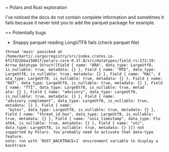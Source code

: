 = Polars and Rust exploration

I've noticed the docs do not contain complete information and sometimes it fails
because it never told you to add the parquet package for example.


== Potentially bugs

* Snappy parquet reading LongUTF8 fails (check parquet file)

```
thread 'main' panicked at /home/marti/.cargo/registry/src/index.crates.io-6f17d22bba15001f/polars-core-0.37.0/src/datatypes/field.rs:172:19:
Arrow datatype Struct([Field { name: "ARA", data_type: LargeUtf8, is_nullable: true, metadata: {} }, Field { name: "MTE", data_type: LargeUtf8, is_nullable: true, metadata: {} }, Field { name: "RAC", d
ata_type: LargeUtf8, is_nullable: true, metadata: {} }, Field { name: "RAT", data_type: LargeUtf8, is_nullable: true, metadata: {} }, Field { name: "TTI", data_type: LargeUtf8, is_nullable: true, metad
ata: {} }, Field { name: "advisory", data_type: LargeUtf8, is_nullable: true, metadata: {} }, Field { name: "advisory_complement", data_type: LargeUtf8, is_nullable: true, metadata: {} }, Field { name:
 "bytes", data_type: LargeUtf8, is_nullable: true, metadata: {} }, Field { name: "threat_id_hex", data_type: LargeUtf8, is_nullable: true, metadata: {} }, Field { name: "unix_timestamp", data_type: Flo
at64, is_nullable: true, metadata: {} }, Field { name: "utc", data_type: LargeUtf8, is_nullable: true, metadata: {} }]) not supported by Polars. You probably need to activate that data-type feature.
note: run with `RUST_BACKTRACE=1` environment variable to display a backtrace
```
